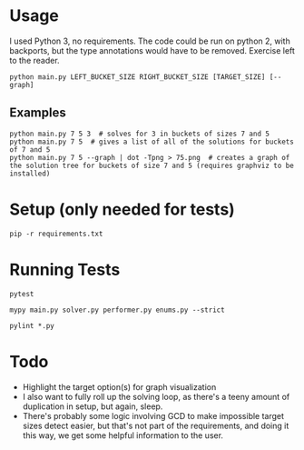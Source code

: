 
# Usage

I used Python 3, no requirements. The code could be run on python 2, with backports, but the type annotations would have to be removed. Exercise left to the reader.

    python main.py LEFT_BUCKET_SIZE RIGHT_BUCKET_SIZE [TARGET_SIZE] [--graph]

## Examples

    python main.py 7 5 3  # solves for 3 in buckets of sizes 7 and 5
    python main.py 7 5  # gives a list of all of the solutions for buckets of 7 and 5
    python main.py 7 5 --graph | dot -Tpng > 75.png  # creates a graph of the solution tree for buckets of size 7 and 5 (requires graphviz to be installed)

# Setup (only needed for tests)

    pip -r requirements.txt

# Running Tests

    pytest

    mypy main.py solver.py performer.py enums.py --strict

    pylint *.py

# Todo

* Highlight the target option(s) for graph visualization
* I also want to fully roll up the solving loop, as there's a teeny amount of duplication in setup, but again, sleep.
* There's probably some logic involving GCD to make impossible target sizes detect easier, but that's not part of the requirements, and doing it this way, we get some helpful information to the user.
